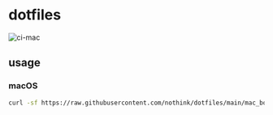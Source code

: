
# dotfiles

![ci-mac](https://github.com/nothink/dotfiles/workflows/ci-mac/badge.svg)

## usage

### macOS
```sh
curl -sf https://raw.githubusercontent.com/nothink/dotfiles/main/mac_bootstrap.sh | sh -s
```
